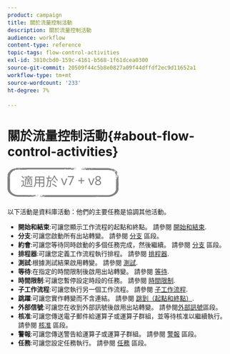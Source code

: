 ```yaml
---
product: campaign
title: 關於流量控制活動
description: 關於流量控制活動
audience: workflow
content-type: reference
topic-tags: flow-control-activities
exl-id: 3810cbd0-159c-4161-b568-1f61dcea0300
source-git-commit: 20509f44c5b8e0827a09f44dffdf2ec9d11652a1
workflow-type: tm+mt
source-wordcount: '233'
ht-degree: 7%

---
```


# 關於流量控制活動{#about-flow-control-activities}

![](../../assets/common.svg)

以下活動是資料庫活動：他們的主要任務是協調其他活動。

* **開始和結束**:可讓您顯示工作流程的起點和終點。 請參閱 [開始和結束](start-and-end.md).
* **分支**:可讓您啟動所有出站轉變。 請參閱 [分支](fork.md) 區段。
* **約會**:可讓您等待同時啟動的多個任務完成，然後繼續。 請參閱 [分支](fork.md) 區段。
* **排程器**:可讓您定義工作流程執行排程。 請參閱 [排程器](scheduler.md).
* **測試**:根據測試結果啟用轉變。 請參閱 [測試](test.md).
* **等待**:在指定的時間限制後啟用出站轉變。 請參閱 [等待](wait.md).
* **時間限制**:可讓您暫停設定時段的任務。 請參閱 [時間限制](time-constraint.md).
* **子工作流程**:可讓您執行另一個工作流程。 請參閱 [子工作流程](sub-workflow.md).
* **跳躍**:可讓您實作轉變而不含連結。 請參閱 [跳到（起點和終點）](jump--start-point-and-end-point-.md).
* **外部信號**:可讓您在收到外部訊號後啟用出站轉變。 請參閱[外部訊號](external-signal.md)區段。
* **核准**:可讓您傳送電子郵件給運算子或運算子群組，並等待核准以繼續執行。 請參閱 [核准](approval.md) 區段。
* **警報**:可讓您傳送警告給運算子或運算子群組。 請參閱 [警報](alert.md) 區段。
* **任務**:可讓您設定任務執行。 請參閱 [任務](task.md) 區段。
